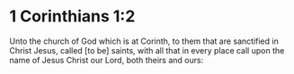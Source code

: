 # 1 Corinthians 1:2

Unto the church of God which is at Corinth, to them that are sanctified in Christ Jesus, called [to be] saints, with all that in every place call upon the name of Jesus Christ our Lord, both theirs and ours: